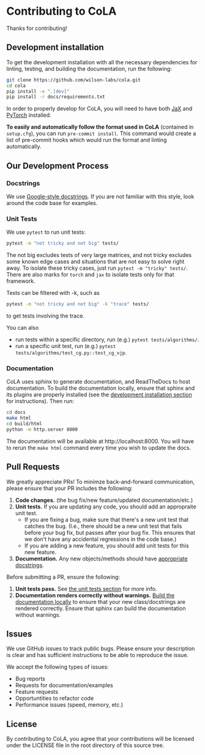 # Contributing to CoLA

Thanks for contributing!

## Development installation

To get the development installation with all the necessary dependencies for
linting, testing, and building the documentation, run the following:
```bash
git clone https://github.com/wilson-labs/cola.git
cd cola
pip install -e ".[dev]"
pip install -r docs/requirements.txt
```

In order to properly develop for CoLA, you will need to have both [JaX](https://github.com/google/jax#installation)
and [PyTorch](https://pytorch.org/get-started/locally/) installed.

**To easily and automatically follow the format used in CoLA** (contained in  `setup.cfg`), you can
run `pre-commit install`. This command would create a list of pre-commit hooks which
would run the format and linting automatically.

## Our Development Process

### Docstrings
We use [Google-style docstrings](https://google.github.io/styleguide/pyguide.html#38-comments-and-docstrings).
If you are not familiar with this style, look around the code base for examples.


### Unit Tests

We use `pytest` to run unit tests:
```bash
pytest -m "not tricky and not big" tests/
```
The not big excludes tests of very large matrices, and not tricky excludes some known edge cases and situations that are not easy to solve right away. To isolate these tricky cases, just run `pytest -m "tricky" tests/`.
There are also marks for `torch` and `jax` to isolate tests only for that framework.

Tests can be filtered with -k, such as
```bash
pytest -m "not tricky and not big" -k "trace" tests/
```
to get tests involving the trace.


You can also
- run tests within a specific directory, run (e.g.) `pytest tests/algorithms/`.
- run a specific unit test, run (e.g.) `pytest tests/algorithms/test_cg.py::test_cg_vjp`.


### Documentation

CoLA uses sphinx to generate documentation, and ReadTheDocs to host documentation.
To build the documentation locally, ensure that sphinx and its plugins are properly installed (see the [development installation section](#development-installation) for instructions).
Then run:

```bash
cd docs
make html
cd build/html
python -m http.server 8000
```

The documentation will be available at http://localhost:8000.
You will have to rerun the `make html` command every time you wish to update the docs.


## Pull Requests
We greatly appreciate PRs! To minimze back-and-forward communication, please ensure that your PR includes the following:

1. **Code changes.** (the bug fix/new feature/updated documentation/etc.)
1. **Unit tests.** If you are updating any code, you should add an appropraite unit test.
   - If you are fixing a bug, make sure that there's a new unit test that catches the bug.
     (I.e., there should be a new unit test that fails before your bug fix, but passes after your bug fix.
     This ensures that we don't have any accidental regressions in the code base.)
   - If you are adding a new feature, you should add unit tests for this new feature.
1. **Documentation.** Any new objects/methods should have [appropriate docstrings](#docstrings).

Before submitting a PR, ensure the following:
1. **Unit tests pass.** See [the unit tests section](#unit-tests) for more info.
1. **Documentation renders correctly without warnings.** [Build the documentation locally](#documentation) to ensure that your new class/docstrings are rendered correctly. Ensure that sphinx can build the documentation without warnings.


## Issues

We use GitHub issues to track public bugs. Please ensure your description is
clear and has sufficient instructions to be able to reproduce the issue.

We accept the following types of issues:
- Bug reports
- Requests for documentation/examples
- Feature requests
- Opportuntities to refactor code
- Performance issues (speed, memory, etc.)


## License

By contributing to CoLA, you agree that your contributions will be licensed
under the LICENSE file in the root directory of this source tree.
